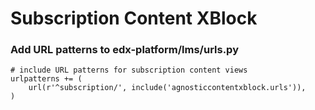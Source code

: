 # Subscription Content XBlock


### Add URL patterns to edx-platform/lms/urls.py

```
# include URL patterns for subscription content views
urlpatterns += (
    url(r'^subscription/', include('agnosticcontentxblock.urls')),
)
```